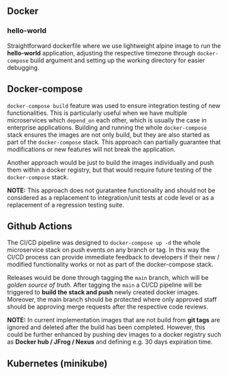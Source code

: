 ## Docker

### hello-world 
Straightforward dockerfile where we use lightweight alpine image to run the **hello-world** application, adjusting the respective timezone through ```docker-compose``` build argument and setting up the working directory for easier debugging.

## Docker-compose
```docker-compose build``` feature was used to ensure integration testing of new functionalities. This is particularly useful when we have multiple microservices which ```depend_on``` each other, which is usually the case in enterprise applications. Building and running the whole ```docker-compose``` stack ensures the images are not only build, but they are also started as part of the ```docker-compose``` stack. This approach can partially guarantee that modifications or new features will not break the application.

Another approach would be just to build the images individually and push them within a docker registry, but that would require future testing of the ```docker-compose``` stack.

**NOTE:** This approach does not guratantee functionality and should not be considered as a replacement to integration/unit tests at code level or as a replacement of a regression testing suite.

## Github Actions
The CI/CD pipeline was designed to ```docker-compose up -d``` the whole microservice stack on push events on any branch or tag. In this way the CI/CD process can provide immediate feedback to developers if their new / modified functionality works or not as part of the docker-compose stack.

Releases would be done through tagging the ```main``` branch, which will be *golden source of truth*. After tagging the ```main``` a CI/CD pipeline will be triggered to **build the stack and push** newly created docker images. Moreover, the main branch should be protected where only approved staff should be approving merge requests after the respective code reviews.

**NOTE:** In current implementation images that are not build from **git tags** are ignored and deleted after the build has been completed. However, this could be further enhanced by pushing dev images to a docker registry such as **Docker hub / JFrog / Nexus** and defining e.g. 30 days expiration time.

## Kubernetes (minikube)
